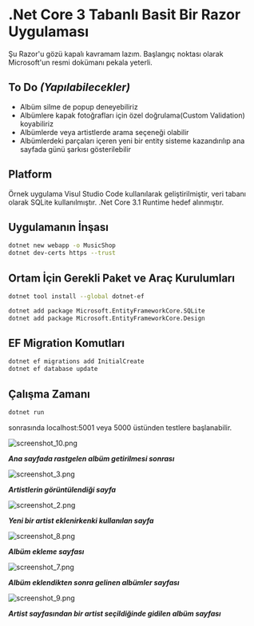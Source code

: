 # .Net Core 3 Tabanlı Basit Bir Razor Uygulaması

Şu Razor'u gözü kapalı kavramam lazım. Başlangıç noktası olarak Microsoft'un resmi dokümanı pekala yeterli.

## To Do _(Yapılabilecekler)_

- Albüm silme de popup deneyebiliriz
- Albümlere kapak fotoğrafları için özel doğrulama(Custom Validation) koyabiliriz
- Albümlerde veya artistlerde arama seçeneği olabilir
- Albümlerdeki parçaları içeren yeni bir entity sisteme kazandırılıp ana sayfada günü şarkısı gösterilebilir

## Platform

Örnek uygulama Visul Studio Code kullanılarak geliştirilmiştir, veri tabanı olarak SQLite kullanılmıştır.
.Net Core 3.1 Runtime hedef alınmıştır.

## Uygulamanın İnşası

```bash
dotnet new webapp -o MusicShop
dotnet dev-certs https --trust
```

## Ortam İçin Gerekli Paket ve Araç Kurulumları

```bash
dotnet tool install --global dotnet-ef

dotnet add package Microsoft.EntityFrameworkCore.SQLite
dotnet add package Microsoft.EntityFrameworkCore.Design
```

## EF Migration Komutları

```bash
dotnet ef migrations add InitialCreate
dotnet ef database update
```

## Çalışma Zamanı

```bash
dotnet run
```

sonrasında localhost:5001 veya 5000 üstünden testlere başlanabilir.

![screenshot_10.png](./assets/screenshot_10.png)

**_Ana sayfada rastgelen albüm getirilmesi sonrası_**

![screenshot_3.png](./assets/screenshot_3.png)

**_Artistlerin görüntülendiği sayfa_**

![screenshot_2.png](./assets/screenshot_2.png)

**_Yeni bir artist eklenirkenki kullanılan sayfa_**

![screenshot_8.png](./assets/screenshot_8.png)

**_Albüm ekleme sayfası_**

![screenshot_7.png](./assets/screenshot_7.png)

**_Albüm eklendikten sonra gelinen albümler sayfası_**

![screenshot_9.png](./assets/screenshot_9.png)

**_Artist sayfasından bir artist seçildiğinde gidilen albüm sayfası_**
